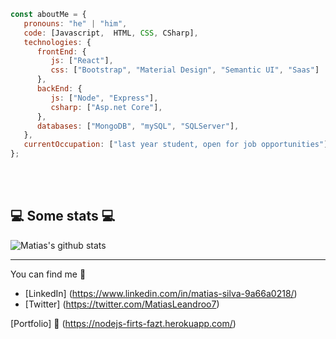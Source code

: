 





```javascript
const aboutMe = {
   pronouns: "he" | "him",
   code: [Javascript,  HTML, CSS, CSharp],
   technologies: {
      frontEnd: {
         js: ["React"],
         css: ["Bootstrap", "Material Design", "Semantic UI", "Saas"]
      },
      backEnd: {
         js: ["Node", "Express"],
         csharp: ["Asp.net Core"],
      },
      databases: ["MongoDB", "mySQL", "SQLServer"],
   },
   currentOccupation: ["last year student, open for job opportunities"],
};
```
</br></br>
<h2>💻 Some stats 💻</h2>

![Matias's github stats](https://github-readme-stats.vercel.app/api?username=Matias-S1lva&show_icons=true&title_color=fff&icon_color=79ff97&text_color=9f9f9f&bg_color=151515)

---

 You can find me 📩
 - [LinkedIn] (https://www.linkedin.com/in/matias-silva-9a66a0218/)
 - [Twitter] (https://twitter.com/MatiasLeandroo7)

[Portfolio] 💼 (https://nodejs-firts-fazt.herokuapp.com/)
